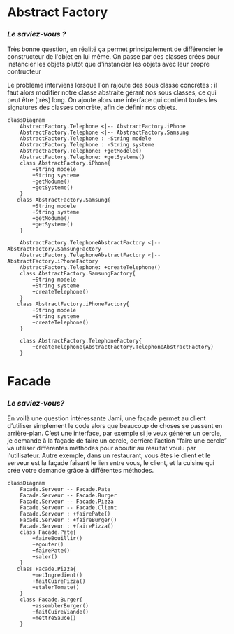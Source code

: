 # Abstract Factory

### *Le saviez-vous ?*

Très bonne question, en réalité ça permet principalement de différencier le constructeur de l'objet en lui même.
 On passe par des classes crées pour instancier les objets plutôt que d'instancier les objets avec leur propre contructeur


Le probleme interviens lorsque l'on rajoute des sous classe concrètes : il faut alors modifier notre classe abstraite 
gérant nos sous classes, ce qui peut être (très) long. On ajoute alors une interface qui contient toutes les signatures 
des classes concrète, afin de définir nos objets.





```mermaid
classDiagram
    AbstractFactory.Telephone <|-- AbstractFactory.iPhone
    AbstractFactory.Telephone <|-- AbstractFactory.Samsung
    AbstractFactory.Telephone : -String modele
    AbstractFactory.Telephone : -String systeme
    AbstractFactory.Telephone: +getModele()
    AbstractFactory.Telephone: +getSysteme()
    class AbstractFactory.iPhone{
        +String modele
        +String systeme
        +getModume()
        +getSysteme()
    }
   class AbstractFactory.Samsung{
        +String modele
        +String systeme
        +getModume()
        +getSysteme()
    }
    
    AbstractFactory.TelephoneAbstractFactory <|-- AbstractFactory.SamsungFactory
    AbstractFactory.TelephoneAbstractFactory <|-- AbstractFactory.iPhoneFactory
    AbstractFactory.Telephone: +createTelephone()
    class AbstractFactory.SamsungFactory{
        +String modele
        +String systeme
        +createTelephone()
    }
   class AbstractFactory.iPhoneFactory{
        +String modele
        +String systeme
        +createTelephone()
    }
    
    class AbstractFactory.TelephoneFactory{
        +createTelephone(AbstractFactory.TelephoneAbstractFactory)
    }
```

# Facade

### *Le saviez-vous?*

En voilà une question intéressante Jami, une façade permet au client d’utiliser simplement le code alors que beaucoup de choses se passent en arrière-plan.
C’est une interface, par exemple si je veux générer un cercle, je demande à la façade de faire un cercle, derrière 
l’action “faire une cercle” va utiliser différentes méthodes pour aboutir au résultat voulu par l'utilisateur.
Autre exemple, dans un restaurant, vous êtes le client et le serveur est la façade faisant le lien entre vous, 
le client, et la cuisine qui crée votre demande grâce à différentes méthodes.

```mermaid
classDiagram
    Facade.Serveur -- Facade.Pate
    Facade.Serveur -- Facade.Burger
    Facade.Serveur -- Facade.Pizza
    Facade.Serveur -- Facade.Client
    Facade.Serveur : +fairePate()
    Facade.Serveur : +faireBurger()
    Facade.Serveur : +fairePizza()
    class Facade.Pate{
        +faireBouillir()
        +egouter()
        +fairePate()
        +saler()
    }
   class Facade.Pizza{
        +metIngredient()
        +faitCuirePizza()
        +etalerTomate()
    }
    class Facade.Burger{
        +assemblerBurger()
        +faitCuireViande()
        +mettreSauce()
    }
```